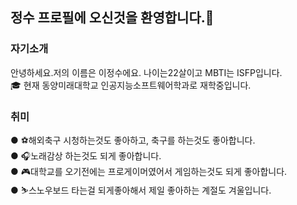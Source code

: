 ### <h2>정수 프로필에 오신것을 환영합니다.👋</h2>


### 자기소개
안녕하세요.저의 이름은 이정수에요. 나이는22살이고 MBTI는 ISFP입니다.<br>
🎓 현재 동양미래대학교 인공지능소프트웨어학과로 재학중입니다.


### 취미
● ⚽해외축구 시청하는것도 좋아하고, 축구를 하는것도 좋아합니다.<br>
● 🎧노래감상 하는것도 되게 좋아합니다.<br>
● 🎮대학교를 오기전에는 프로게이머였어서 게임하는것도 되게 좋아합니다.<br>
● ⛷️스노우보드 타는걸 되게좋아해서 제일 좋아하는 계절도 겨울입니다.

